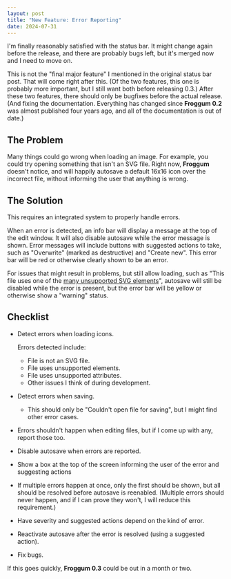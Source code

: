 ```yaml
---
layout: post
title: "New Feature: Error Reporting"
date: 2024-07-31
---
```


I'm finally reasonably satisfied with the status bar. It might change again before the release, and
there are probably bugs left, but it's merged now and I need to move on.

This is not the "final major feature" I mentioned in the original status bar post. That will come
right after this. (Of the two features, this one is probably more important, but I still want both
before releasing 0.3.) After these two features, there should only be bugfixes before the actual
release. (And fixing the documentation. Everything has changed since **Froggum 0.2** was almost
published four years ago, and all of the documentation is out of date.)

## The Problem

Many things could go wrong when loading an image. For example, you could try opening something that
isn't an SVG file. Right now, **Froggum** doesn't notice, and will happily autosave a default 16x16
icon over the incorrect file, without informing the user that anything is wrong.

## The Solution

This requires an integrated system to properly handle errors.

When an error is detected, an info bar will display a message at the top of the edit window. It will
also disable autosave while the error message is shown. Error messages will include buttons with
suggested actions to take, such as "Overwrite" (marked as destructive) and "Create new". This error
bar will be red or otherwise clearly shown to be an error.

For issues that might result in problems, but still allow loading, such as "This file uses one of
the [many unsupported SVG elements](https://github.com/sapoturge/froggum/issues/19)", autosave will
still be disabled while the error is present, but the error bar will be yellow or otherwise show
a "warning" status.

## Checklist

 * Detect errors when loading icons.

   Errors detected include:
   * File is not an SVG file.
   * File uses unsupported elements.
   * File uses unsupported attributes.
   * Other issues I think of during development.
 * Detect errors when saving.
   * This should only be "Couldn't open file for saving", but I might find other error cases.
 * Errors shouldn't happen when editing files, but if I come up with any, report those too.
 * Disable autosave when errors are reported.
 * Show a box at the top of the screen informing the user of the error and suggesting actions
 * If multiple errors happen at once, only the first should be shown, but all should be resolved
   before autosave is reenabled. (Multiple errors should never happen, and if I can prove they
   won't, I will reduce this requirement.)
 * Have severity and suggested actions depend on the kind of error.
 * Reactivate autosave after the error is resolved (using a suggested action).
 * Fix bugs.

If this goes quickly, **Froggum 0.3** could be out in a month or two. 
